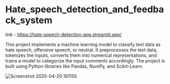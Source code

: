 # Hate_speech_detection_and_feedback_system
 link - https://hate-speech-detection-app.streamlit.app/


This project implements a machine learning model to classify text data as hate speech, offensive speech, or neutral. It preprocesses the text data, tokenizes the inputs, converts them into numerical representations, and trains a model to categorize the input comments accordingly. The project is built using Python libraries like Pandas, NumPy, and Scikit-Learn.

![Screenshot 2025-04-20 161155](https://github.com/user-attachments/assets/186f67be-88c3-41e0-982e-ac7e5ebf22e7)
